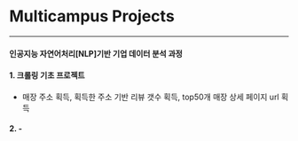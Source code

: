 # Multicampus Projects
---
#### 인공지능 자연어처리[NLP]기반 기업 데이터 분석 과정

#### 1. 크롤링 기초 프로젝트
 - 매장 주소 획득, 획득한 주소 기반 리뷰 갯수 획득, top50개 매장 상세 페이지 url 획득

#### 2. -
